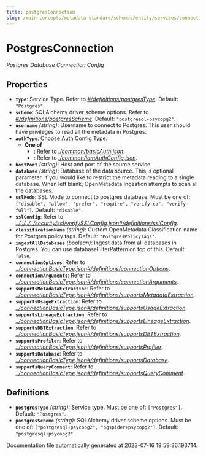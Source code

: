 ```yaml
---
title: postgresConnection
slug: /main-concepts/metadata-standard/schemas/entity/services/connections/database/postgresconnection
---
```


# PostgresConnection

*Postgres Database Connection Config*

## Properties

- **`type`**: Service Type. Refer to *[#/definitions/postgresType](#definitions/postgresType)*. Default: `"Postgres"`.
- **`scheme`**: SQLAlchemy driver scheme options. Refer to *[#/definitions/postgresScheme](#definitions/postgresScheme)*. Default: `"postgresql+psycopg2"`.
- **`username`** *(string)*: Username to connect to Postgres. This user should have privileges to read all the metadata in Postgres.
- **`authType`**: Choose Auth Config Type.
  - **One of**
    - : Refer to *[./common/basicAuth.json](#common/basicAuth.json)*.
    - : Refer to *[./common/iamAuthConfig.json](#common/iamAuthConfig.json)*.
- **`hostPort`** *(string)*: Host and port of the source service.
- **`database`** *(string)*: Database of the data source. This is optional parameter, if you would like to restrict the metadata reading to a single database. When left blank, OpenMetadata Ingestion attempts to scan all the databases.
- **`sslMode`**: SSL Mode to connect to postgres database. Must be one of: `["disable", "allow", "prefer", "require", "verify-ca", "verify-full"]`. Default: `"disable"`.
- **`sslConfig`**: Refer to *[../../../../security/ssl/verifySSLConfig.json#/definitions/sslConfig](#/../../../security/ssl/verifySSLConfig.json#/definitions/sslConfig)*.
- **`classificationName`** *(string)*: Custom OpenMetadata Classification name for Postgres policy tags. Default: `"PostgresPolicyTags"`.
- **`ingestAllDatabases`** *(boolean)*: Ingest data from all databases in Postgres. You can use databaseFilterPattern on top of this. Default: `false`.
- **`connectionOptions`**: Refer to *[../connectionBasicType.json#/definitions/connectionOptions](#/connectionBasicType.json#/definitions/connectionOptions)*.
- **`connectionArguments`**: Refer to *[../connectionBasicType.json#/definitions/connectionArguments](#/connectionBasicType.json#/definitions/connectionArguments)*.
- **`supportsMetadataExtraction`**: Refer to *[../connectionBasicType.json#/definitions/supportsMetadataExtraction](#/connectionBasicType.json#/definitions/supportsMetadataExtraction)*.
- **`supportsUsageExtraction`**: Refer to *[../connectionBasicType.json#/definitions/supportsUsageExtraction](#/connectionBasicType.json#/definitions/supportsUsageExtraction)*.
- **`supportsLineageExtraction`**: Refer to *[../connectionBasicType.json#/definitions/supportsLineageExtraction](#/connectionBasicType.json#/definitions/supportsLineageExtraction)*.
- **`supportsDBTExtraction`**: Refer to *[../connectionBasicType.json#/definitions/supportsDBTExtraction](#/connectionBasicType.json#/definitions/supportsDBTExtraction)*.
- **`supportsProfiler`**: Refer to *[../connectionBasicType.json#/definitions/supportsProfiler](#/connectionBasicType.json#/definitions/supportsProfiler)*.
- **`supportsDatabase`**: Refer to *[../connectionBasicType.json#/definitions/supportsDatabase](#/connectionBasicType.json#/definitions/supportsDatabase)*.
- **`supportsQueryComment`**: Refer to *[../connectionBasicType.json#/definitions/supportsQueryComment](#/connectionBasicType.json#/definitions/supportsQueryComment)*.
## Definitions

- <a id="definitions/postgresType"></a>**`postgresType`** *(string)*: Service type. Must be one of: `["Postgres"]`. Default: `"Postgres"`.
- <a id="definitions/postgresScheme"></a>**`postgresScheme`** *(string)*: SQLAlchemy driver scheme options. Must be one of: `["postgresql+psycopg2", "pgspider+psycopg2"]`. Default: `"postgresql+psycopg2"`.


Documentation file automatically generated at 2023-07-16 19:59:36.193714.
